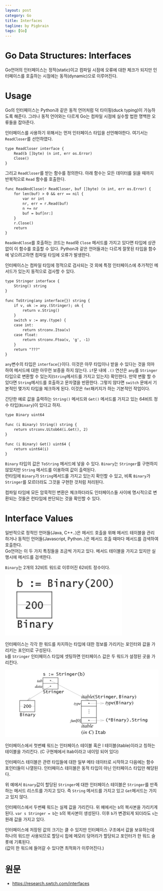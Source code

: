 ```yaml
---
layout: post
category: Go
title: Interfaces  
tagline: by Pigbrain
tags: [Go]
---
```

  
<!--more-->
  
# Go Data Structures: Interfaces    
Go언어의 인터페이스는 정적(static)이고 컴파일 시점에 오류에 대한 체크가 되지만 인터페이스를 호출하는 시점에는 동적(dynamic)으로 이루어진다.  

# Usage 
Go의 인터페이스는 Python과 같은 동적 언어처럼 덕 타이핑(duck typing)이 가능하도록 해준다. 그러나 동적 언어와는 다르게 Go는 컴파일 시점에 실수할 법한 명백한 오류들을 잡아준다. 
   
인터페이스를 사용하기 위해서는 먼저 인터페이스 타입을 선언해야한다. 여기서는 `ReadCloser`를 선언하였다. 

```
type ReadCloser interface {
    Read(b []byte) (n int, err os.Error)
    Close()
}
```

그리고 `ReadCloser`를 받는 함수를 정의한다. 아래 함수는 모든 데이터를 읽을 때까지 반복적으로 `Read` 함수를 호출한다.
    
```
func ReadAndClose(r ReadCloser, buf []byte) (n int, err os.Error) {
    for len(buf) > 0 && err == nil {
        var nr int
        nr, err = r.Read(buf)
        n += nr
        buf = buf[nr:]
    }
    r.Close()
    return
}
```    

`ReadAndClose`를 호출하는 코드는 `Read`와 `Close` 메서드를 가지고 있다면 타입에 상관없이 이 함수를 호출할 수 있다. Python과 같은 언어들과는 다르게 잘못된 타입을 함수에 넣으려고하면 컴파일 타임에 오류가 발생한다. 

인터페이스는 컴파일 타임에 정적으로 검사되는 것 외에 특정 인터페이스에 추가적인 메서드가 있는지 동적으로 검사할 수 있다. 

```
type Stringer interface {
    String() string
}

func ToString(any interface{}) string {
    if v, ok := any.(Stringer); ok {
        return v.String()
    }
    switch v := any.(type) {
    case int:
        return strconv.Itoa(v)
    case float:
        return strconv.Ftoa(v, 'g', -1)
    }
    return "???"
}
```

`any`변수의 타입은 `interface{}`이다. 이것은 아무 타입이나 받을 수 있다는 것을 의마하여 메서드에 대한 아무런 보증을 하지 않는다. `if`문 내에 `.()` 연산은 `any`를 `Stringer`타입으로 변환할 수 있는지(`String`메서드를 가지고 있는지) 확인한다. 만약 변활 할 수 있다면 `String`메서드를 호출하고 문자열을 반환한다. 그렇지 않다면 `switch` 문에서 기본적인 몇가지 타입을 체크하게 된다. 이것은 `fmt`패키지가 하는 기본적인 작업이다.

간단한 예로 값을 출력하는 `String()` 메서드와 `Get()` 메서드를 가지고 있는 64비트 정수 타입(`Binary`)이 있다고 하자.

```
type Binary uint64

func (i Binary) String() string {
    return strconv.Uitob64(i.Get(), 2)
}

func (i Binary) Get() uint64 {
    return uint64(i)
}
```   
  
`Binary` 타입의 값은  `ToString` 메서드에 넣을 수 있다. `Binary`는 `Stringer`를 구현하지 않았지만 `String` 메서드를 이용하여 값이 출력된다.  
런타임에 `Binary`가 `String`메서드를 가지고 있는지 확인할 수 있고, 비록 `Binary`가 `Stringer`를 모르더라도 그것을 구현한 것처럼 처리된다.

컴파일 타임에 모든 암묵적인 변환은 체크하더라도 인터페이스들 사이에 명시적으로 변환되는 것들은 런타임에 판단되는 것을 확인할 수 있다.
  
  
# Interface Values 
일반적으로 정적인 언어들(Java, C++..)은 메서드 호출을  위해 메서드 테이블을 관리하거나 동적인 언어들(Javascript, Python..)은 메서드 호출 때마다 메서드를 검색하여 호출한다.   
Go언어는 이 두 가지 특징들을 조금씩 가지고 있다. 메서드 테이블을 가지고 있지만 실행시에 메서드를 검색한다. 
  
  
`Binary`는 2개의 32비트 워드로 이루어진 62비트 정수이다. 
  
<img src="/assets/themes/Snail/img/Go/Interface/binary_value.PNG" alt="">  
  

인터페이스는 각각 한 워드를 차지하는 타입에 대한 정보를 가리키는 포인터와 값을 가리키는 포인터로 구성된다.  
`b`를 `Stringer` 인터페이스 타입에 셋팅하면 인터페이스 값은 두 워드가 설정된 곳을 가리킨다.

<img src="/assets/themes/Snail/img/Go/Interface/binary_interface.PNG" alt="">  
  
  
인터페이스에서 첫번쨰 워드는 인터페이스 테이블 혹은 I 테이블(itable)이라고 칭하는 테이블을 가리킨다. (C 구현체에서 Itab이라고 네이밍 되어 있다)

인터페이스 테이블은 관련 타입들에 대한 일부 메타 데이터로 시작하고 다음에는 함수 포인터들이 나열된다. 인터페이스 테이블은 동적 타입이 아닌 인터페이스 타입만 해당된다.  
        
위 예에서 `Binary`값이 할당된 `Stringer`에 대한 인터페이스 테이블은  `Stringer`를 만족하는 메서드 리스트를 가지고 있다. 즉 `String` 메서드를 가지고 있고 `Get`메서드는 가지고 있지 않다.
   
인터페이스에서 두번째 워드는 실제 값을 가리킨다. 위 예에서는 `b`의 복사본을 가리키게 된다. `var s Stringer = b`는 `b`의 복사본이 생성된다. 이후 `b`가 변경되게 되더라도 `s`는 원래 값을 가지고 있다.
  
인터페이스에 저장된 값의 크기는 클 수 있지만 인터페이스 구조에서 값을 보유하는데 하나의 워드만 사용되므로 할당시 힙에 메모리 덩어리가 할당되고 포인터가 한 워드 슬롯에 기록된다.  
(값이 한 워드에 들어갈 수 있다면  최적화가 이루어진다.)  


    
# 원문   
* https://research.swtch.com/interfaces